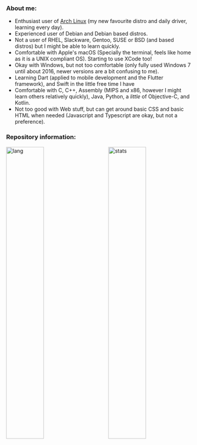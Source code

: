 ### About me:
  - Enthusiast user of [Arch Linux](https://github.com/nunopenim/nunopenim/blob/main/GUIDE_ArchLinuxInstallation.md) (my new favourite distro and daily driver, learning every day).
  - Experienced user of Debian and Debian based distros.
  - Not a user of RHEL, Slackware, Gentoo, SUSE or BSD (and based distros) but I might be able to learn quickly.
  - Comfortable with Apple's macOS (Specially the terminal, feels like home as it is a UNIX compliant OS). Starting to use XCode too!
  - Okay with Windows, but not too comfortable (only fully used Windows 7 until about 2016, newer versions are a bit confusing to me).
  - Learning Dart (applied to mobile development and the Flutter framework), and Swift in the little free time I have
  - Comfortable with C, C++, Assembly (MIPS and x86, however I might learn others relatively quickly), Java, Python, a *little* of Objective-C, and Kotlin.
  - Not too good with Web stuff, but can get around basic CSS and basic HTML when needed (Javascript and Typescript are okay, but not a preference).

### Repository information:
<p>
  <img width="45%" align="left" alt="lang" src="https://github-readme-stats.vercel.app/api/top-langs/?username=nunopenim&layout=compact&hide_border=true&langs_count=14&theme=dark&custom_title=Languages" />
  <img width="45%" align="right" alt="stats" src="https://github-readme-stats.vercel.app/api?username=nunopenim&show_icons=true&hide_border=true&count_private=true&theme=dark&custom_title=Statistics">
</p>
